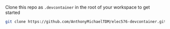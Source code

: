 
Clone this repo as `.devcontainer` in the root of your workspace to get started

```sh
git clone https://github.com/AnthonyMichaelTDM/elec576-devcontainer.git .devcontainer
```

